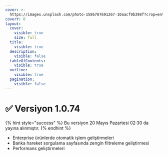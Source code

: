 ```yaml
---
cover: >-
  https://images.unsplash.com/photo-1586787691267-10aacf9b398f?crop=entropy&cs=srgb&fm=jpg&ixid=M3wxOTcwMjR8MHwxfHNlYXJjaHwzfHwxOSUyMG1heSVDNCVCMXN8ZW58MHx8fHwxNzE2MjE1Mjk3fDA&ixlib=rb-4.0.3&q=85
coverY: 0
layout:
  cover:
    visible: true
    size: full
  title:
    visible: true
  description:
    visible: false
  tableOfContents:
    visible: true
  outline:
    visible: true
  pagination:
    visible: false
---
```


# ✅ Versiyon 1.0.74

{% hint style="success" %}
Bu versiyon 20 Mayıs Pazartesi 02:30 da yayına alınmıştır.
{% endhint %}

* Enterprise ürünlerde otomatik işlem geliştirmeleri
* Banka hareket sorgulama sayfasında zengin filtreleme geliştirmesi
* Performans geliştirmeleri







